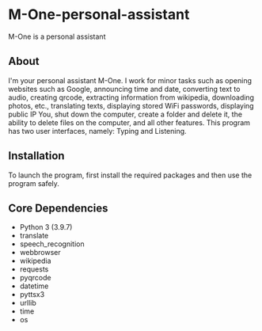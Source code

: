# M-One-personal-assistant
M-One is a personal assistant

## About

I'm your personal assistant M-One. I work for minor tasks such as opening websites such as Google, announcing time and date, converting text to audio, creating qrcode, extracting information from wikipedia, downloading photos, etc., translating texts, displaying stored WiFi passwords, displaying public IP You, shut down the computer, create a folder and delete it, the ability to delete files on the computer, and all other features.
This program has two user interfaces, namely: Typing and Listening.

## Installation

To launch the program, first install the required packages and then use the program safely.

## Core Dependencies

- Python 3 (3.9.7)
- translate
- speech_recognition
- webbrowser
- wikipedia
- requests
- pyqrcode
- datetime
- pyttsx3
- urllib
- time
- os
